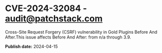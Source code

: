 # CVE-2024-32084 - audit@patchstack.com

Cross-Site Request Forgery (CSRF) vulnerability in Gold Plugins Before And After.This issue affects Before And After: from n/a through 3.9.



**Publish date:** 2024-04-15
